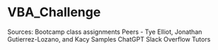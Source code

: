 # VBA_Challenge

Sources:
  Bootcamp class assignments
  Peers - Tye Elliot, Jonathan Gutierrez-Lozano, and Kacy Samples
  ChatGPT
  Slack Overflow
  Tutors
